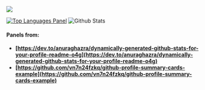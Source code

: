 ![](https://github-profile-summary-cards.vercel.app/api/cards/profile-details?username=datamesse&theme=vue)

[![Top Languages Panel](https://github-readme-stats.vercel.app/api/top-langs/?username=datamesse&theme=vue)](https://github.com/datamesse/github-readme-stats) ![Github Stats](https://github-readme-stats.vercel.app/api?username=datamesse&theme=vue)

#### Panels from:
* **[https://dev.to/anuraghazra/dynamically-generated-github-stats-for-your-profile-readme-o4g](https://dev.to/anuraghazra/dynamically-generated-github-stats-for-your-profile-readme-o4g)**
* **[https://github.com/vn7n24fzkq/github-profile-summary-cards-example](https://github.com/vn7n24fzkq/github-profile-summary-cards-example)**

